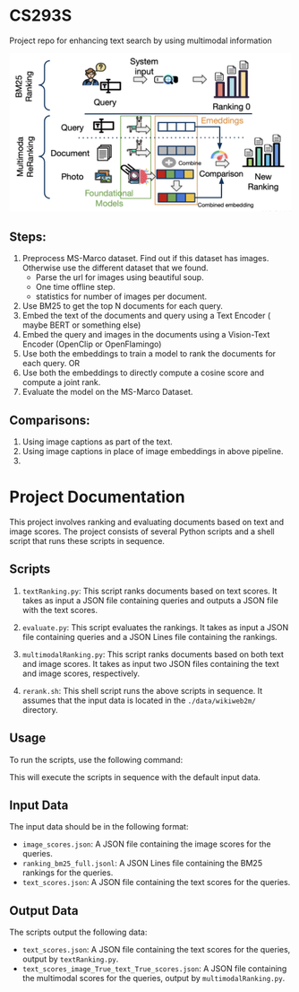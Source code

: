 # CS293S
Project repo for enhancing text search by using multimodal information

![Alt text](./M2DR2.png)

## Steps:
1. Preprocess MS-Marco dataset. Find out if this dataset has images. Otherwise use the different dataset that we found.
    - Parse the url for images using beautiful soup.
    - One time offline step.
    - statistics for number of images per document.
2. Use BM25 to get the top N documents for each query.
3. Embed the text of the documents and query using a Text Encoder ( maybe BERT or something else)
4. Embed the query and images in the documents using a Vision-Text Encoder (OpenClip or OpenFlamingo)
5. Use both the embeddings to train a model to rank the documents for each query.
OR
5. Use both the embeddings to directly compute a cosine score and compute a joint rank.
6. Evaluate the model on the MS-Marco Dataset.

## Comparisons:
1. Using image captions as part of the text.
2. Using image captions in place of image embeddings in above pipeline.
3. 

# Project Documentation

This project involves ranking and evaluating documents based on text and image scores. The project consists of several Python scripts and a shell script that runs these scripts in sequence.

## Scripts

1. `textRanking.py`: This script ranks documents based on text scores. It takes as input a JSON file containing queries and outputs a JSON file with the text scores.

2. `evaluate.py`: This script evaluates the rankings. It takes as input a JSON file containing queries and a JSON Lines file containing the rankings.

3. `multimodalRanking.py`: This script ranks documents based on both text and image scores. It takes as input two JSON files containing the text and image scores, respectively.

4. `rerank.sh`: This shell script runs the above scripts in sequence. It assumes that the input data is located in the `./data/wikiweb2m/` directory.

## Usage

To run the scripts, use the following command:

This will execute the scripts in sequence with the default input data.

## Input Data

The input data should be in the following format:

- `image_scores.json`: A JSON file containing the image scores for the queries.
- `ranking_bm25_full.jsonl`: A JSON Lines file containing the BM25 rankings for the queries.
- `text_scores.json`: A JSON file containing the text scores for the queries.

## Output Data

The scripts output the following data:

- `text_scores.json`: A JSON file containing the text scores for the queries, output by `textRanking.py`.
- `text_scores_image_True_text_True_scores.json`: A JSON file containing the multimodal scores for the queries, output by `multimodalRanking.py`.



